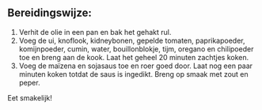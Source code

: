 ## Bereidingswijze:

1. Verhit de olie in een pan en bak het gehakt rul.
2. Voeg de ui, knoflook, kidneybonen, gepelde tomaten, paprikapoeder, komijnpoeder, cumin, water, bouillonblokje, tijm, oregano en chilipoeder toe en breng aan de kook. Laat het geheel 20 minuten zachtjes koken.
3. Voeg de maïzena en sojasaus toe en roer goed door. Laat nog een paar minuten koken totdat de saus is ingedikt. Breng op smaak met zout en peper.

Eet smakelijk!